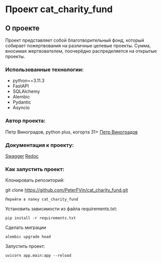 # Проект cat_charity_fund

## О проекте

Проект представляет собой благотворительный фонд, который собирает пожертвования на различные целевые проекты. Сумма, вносимая жертвователем, поочерёдно распределяется на открытые проекты.

### Использованные технологии: 

 - python==3.11.3
 - FastAPI
 - SQLAlchemy
 - Alembic
 - Pydantic
 - Asyncio

### Автор проекта:

Петр Виноградов, python plus, когорта 31+
[Петр Виноградов](https://github.com/PeterFVin)

### Документация к проекту:

[Swagger](http://127.0.0.1:8000/docs)
[Redoc](http://127.0.0.1:8000/redoc)

### Как запустить проект:

Клонировать репозиторий:

git clone https://github.com/PeterFVin/cat_charity_fund.git
```
Перейти в папку cat_charity_fund
```
Установить зависимости из файла requirements.txt:

```
pip install -r requirements.txt
```
Сделать миграции
```
alembic upgrade head
```
Запустить проект:

```
uvicorn app.main:app --reload
